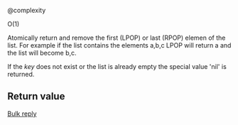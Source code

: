 @complexity

O(1)


Atomically return and remove the first (LPOP) or last (RPOP) elemen
of the list. For example if the list contains the elements a,b,c LPOP
will return a and the list will become b,c.

If the _key_ does not exist or the list is already empty the special
value 'nil' is returned.

## Return value

[Bulk reply][1]



[1]: /p/redis/wiki/ReplyTypes
